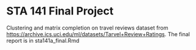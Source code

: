 # STA 141 Final Project
Clustering and matrix completion on travel reviews dataset from https://archive.ics.uci.edu/ml/datasets/Tarvel+Review+Ratings. 
The final report is in sta141a_final.Rmd


